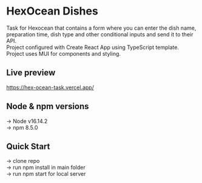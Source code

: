 # HexOcean Dishes
Task for Hexocean that contains a form where you can enter the dish name, preparation time, dish type and other conditional inputs and send it to their API.\
Project configured with Create React App using TypeScript template.\
Project uses MUI for components and styling.

## Live preview
https://hex-ocean-task.vercel.app/

## Node & npm versions
-> Node v16.14.2\
-> npm 8.5.0

## Quick Start
-> clone repo\
-> run npm install in main folder\
-> run npm start for local server
